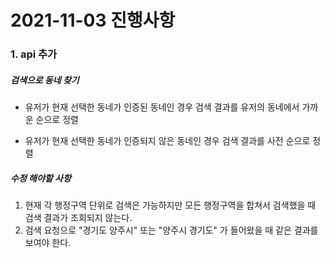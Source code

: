 # 2021-11-03 진행사항

### 1. api 추가

##### 검색으로 동네 찾기

- 유저가 현재 선택한 동네가 인증된 동네인 경우
  검색 결과를 유저의 동네에서 가까운 순으로 정렬

- 유저가 현재 선택한 동네가 인증되지 않은 동네인 경우
  검색 결과를 사전 순으로 정렬

##### 수정 해야할 사항

1. 현재 각 행정구역 단위로 검색은 가능하지만 모든 행정구역을 합쳐서 검색했을 때 검색 결과가 조회되지 않는다.
2. 검색 요청으로 "경기도 양주시" 또는 "양주시 경기도" 가 들어왔을 때 같은 결과를 보여야 한다.
